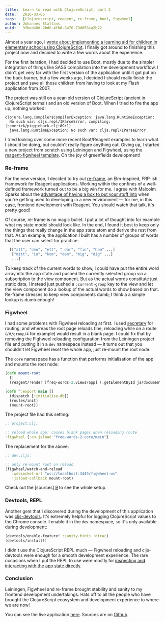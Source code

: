 ```yaml
---
title:  Learn to read with ClojureScript, part 2
date:   2016-03-06
tags:   [clojurescript, reagent, re-frame, boot, figwheel]
author: Johannes Staffans
uuid:   3fbed48d-2bd8-4fb8-8470-73d658ea2b22
---
```


Almost a year ago, I [wrote about implementing a learning aid for children in elementary school using ClojureScript][1].
I finally got around to finishing this project now and decided to write a few words about the experience.

For the first iteration, I had decided to use Boot, mostly due to the simpler integration of things like
SASS compilation into the development workflow. I didn't get very far with the first version of the
application until it got put on the back burner, but a few weeks ago, I decided I should really finish
the project and save all those children from having to look at my Flash application from 2007.

The project was still on a year-old version of ClojureScript (ancient in ClojureScript terms!) and
an old version of Boot. When I tried to fire the app up, nothing worked!

```
clojure.lang.Compiler$CompilerException: java.lang.RuntimeException:
  No such var: cljs.repl/IParseError, compiling:(cemerick/piggieback.clj:89:1)
  java.lang.RuntimeException: No such var: cljs.repl/IParseError
```

I tried looking over some more recent Boot/Reagent examples to learn what I should be doing,
but couldn't really figure anything out. Giving up, I started a new project from scratch
using Leiningen and Figwheel, using the [reagent-figwheel template][2]. Oh the joy of greenfields
development!

### Re-frame

For the new version, I decided to try out [re-frame][3], an Elm-inspired, FRP-ish framework for Reagent applications.
Working within the confines of a well-defined framework turned out to be a big win for me. I agree
with Malcolm Sparks about the [advantage of having a box to put your stuff into][4] when you're
getting used to developing in a new environment — for me, in this case, frontend development with
Reagent. You should watch that talk, it's pretty good!

Of course, re-frame is no magic bullet. I put a lot of thought into for example what my state model
should look like. In the end, I found it best to keep only the things that really change in the
app state atom and derive the rest from that. As an example, the application I built has a number
of groups of words that the user can select for practice:

```clojure
  [["att", "den", "ett", " där", "fin", "han" ...]
   ["mitt", "in", "kom", "dem", "mig", "dig" ...]
   ...]

```
To keep track of the current words to show, I could have put the entire word array into the app state
and pushed the currently selected group via a subscription to the view component. But as the actual words constitute
just static data, I instead just pushed a `:current-group` key to the view and let the view component do a lookup of the actual
words to show based on that. Re-frame stresses to keep view components dumb; I think a a simple lookup is dumb enough!

### Figwheel

I had some problems with Figwheel reloading at first. I used [secretary][5] for routing, and whereas
the root page reloads fine, reloading while on a route (`/#/group/4` for example) would result in a blank
page. I could fix that by removing the Fighweel reloading configuration from the Leiningen project file and
putting it in a `dev` namespace instead — it turns out that you shouldn't let Figwheel reset the whole app,
just re-mount the root node.

The `core` namespace has a function that performs initialisation of the app and mounts the root node:

```clojure
(defn mount-root
  []
  (reagent/render [freq-words-2.views/app] (.getElementById js/document "app")))

(defn ^:export main []
  (dispatch [:initialise-db])
  (routes/init)
  (mount-root))
```

The project file had this setting:

```clojure
;; project.clj:

;; reload whole app: causes blank pages when reloading route
:figwheel {:on-jsload "freq-words-2.core/main"}
```

The replacement for the above:

```clojure
;; dev.cljs:

;; only re-mount root on reload
(figwheel/watch-and-reload
   :websocket-url "ws://localhost:3449/figwheel-ws"
   :jsload-callback mount-root)
```

Check out the [sources] [9] to see the whole setup.

### Devtools, REPL

Another gem that I discovered during the development of this application was [cljs-devtools][6].
It's extremely helpful for logging ClojureScript values to the Chrome console. I enable it
in the `dev` namespace, so it's only available during development:

```clojure
(devtools/enable-feature! :sanity-hints :dirac)
(devtools/install!)
```

I didn't use the ClojureScript REPL much — Figwheel reloading and cljs-devtools were enough for
a smooth development experience. The rare occasions when I put the REPL to use were mostly
for [inspecting and interacting with the app state directly][7].

### Conclusion

Leiningen, Figwheel and re-frame brought stability and sanity to my frontend development
undertakings. Hats off to all the people who have brought the ClojureScript ecosystem and
development experience to where we are now!

You can see the live application [here][8]. Sources are on [Github][9].

[1]: http://jstaffans.github.io/2015/05/25/freq-words.html
[2]: https://github.com/gadfly361/reagent-figwheel
[3]: https://github.com/Day8/re-frame
[4]: https://skillsmatter.com/skillscasts/6718-introduction-to-clojurescript-reagent-and-reframe
[5]: https://github.com/gf3/secretary
[6]: https://github.com/binaryage/cljs-devtools
[7]: https://github.com/Day8/re-frame/wiki/FAQ#5-how-can-i-inspect-app-db
[8]: http://www.kjellstaffans.fi/ord/
[9]: https://github.com/jstaffans/freq-words-2
